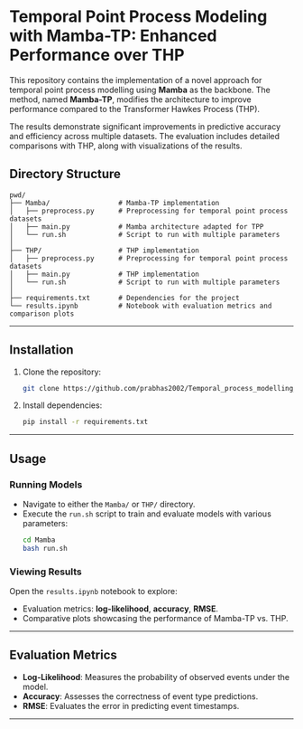 

# Temporal Point Process Modeling with Mamba-TP: Enhanced Performance over THP

This repository contains the implementation of a novel approach for temporal point process modelling using **Mamba** as the backbone. The method, named **Mamba-TP**, modifies the architecture to improve performance compared to the Transformer Hawkes Process (THP). 

The results demonstrate significant improvements in predictive accuracy and efficiency across multiple datasets. The evaluation includes detailed comparisons with THP, along with visualizations of the results.


## **Directory Structure**

```
pwd/
├── Mamba/                 # Mamba-TP implementation
│   ├── preprocess.py      # Preprocessing for temporal point process datasets
│   ├── main.py            # Mamba architecture adapted for TPP
│   └── run.sh             # Script to run with multiple parameters
│
├── THP/                   # THP implementation
│   ├── preprocess.py      # Preprocessing for temporal point process datasets
│   ├── main.py            # THP implementation
│   └── run.sh             # Script to run with multiple parameters
│
├── requirements.txt       # Dependencies for the project
└── results.ipynb          # Notebook with evaluation metrics and comparison plots
```

---

## **Installation**

1. Clone the repository:
   ```bash
   git clone https://github.com/prabhas2002/Temporal_process_modelling_using_Mamba/
   ```

2. Install dependencies:
   ```bash
   pip install -r requirements.txt
   ```

---

## **Usage**

### Running Models
- Navigate to either the `Mamba/` or `THP/` directory.
- Execute the `run.sh` script to train and evaluate models with various parameters:
  ```bash
  cd Mamba
  bash run.sh
  ```

### Viewing Results
Open the `results.ipynb` notebook to explore:
- Evaluation metrics: **log-likelihood**, **accuracy**, **RMSE**.
- Comparative plots showcasing the performance of Mamba-TP vs. THP.

---

## **Evaluation Metrics**
- **Log-Likelihood**: Measures the probability of observed events under the model.
- **Accuracy**: Assesses the correctness of event type predictions.
- **RMSE**: Evaluates the error in predicting event timestamps.

---


